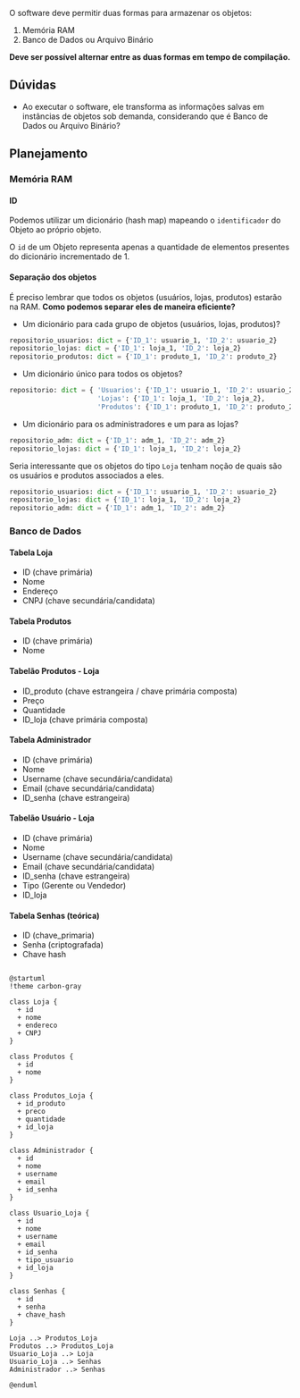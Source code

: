 O software deve permitir duas formas para armazenar os objetos:

1. Memória RAM
2. Banco de Dados ou Arquivo Binário

**Deve ser possível alternar entre as duas formas em tempo de compilação.**

## Dúvidas

- Ao executar o software, ele transforma as informações salvas em instâncias de objetos sob demanda, considerando que é Banco de Dados ou Arquivo Binário?

## Planejamento

### Memória RAM

#### ID

Podemos utilizar um dicionário (hash map) mapeando o `identificador` do Objeto ao próprio objeto.

O `id` de um Objeto representa apenas a quantidade de elementos presentes do dicionário incrementado de 1.
#### Separação dos objetos

É preciso lembrar que todos os objetos (usuários, lojas, produtos) estarão na RAM. **Como podemos separar eles de maneira eficiente?**

- Um dicionário para cada grupo de objetos (usuários, lojas, produtos)? 

```Python
repositorio_usuarios: dict = {'ID_1': usuario_1, 'ID_2': usuario_2}
repositorio_lojas: dict = {'ID_1': loja_1, 'ID_2': loja_2}
repositorio_produtos: dict = {'ID_1': produto_1, 'ID_2': produto_2}
```

- Um dicionário único para todos os objetos? 

```Python
repositorio: dict = { 'Usuarios': {'ID_1': usuario_1, 'ID_2': usuario_2},
					  'Lojas': {'ID_1': loja_1, 'ID_2': loja_2},
					  'Produtos': {'ID_1': produto_1, 'ID_2': produto_2} }
```

- Um dicionário para os administradores e um para as lojas?

```Python
repositorio_adm: dict = {'ID_1': adm_1, 'ID_2': adm_2}
repositorio_lojas: dict = {'ID_1': loja_1, 'ID_2': loja_2}
```

Seria interessante que os objetos do tipo `Loja` tenham noção de quais são os usuários e produtos associados a eles.

```Python
repositorio_usuarios: dict = {'ID_1': usuario_1, 'ID_2': usuario_2}
repositorio_lojas: dict = {'ID_1': loja_1, 'ID_2': loja_2}
repositorio_adm: dict = {'ID_1': adm_1, 'ID_2': adm_2}
```

### Banco de Dados

#### Tabela Loja

- ID (chave primária)
- Nome
- Endereço
- CNPJ (chave secundária/candidata)
#### Tabela Produtos

- ID (chave primária)
- Nome
#### Tabelão Produtos - Loja

- ID_produto (chave estrangeira / chave primária composta)
- Preço
- Quantidade
- ID_loja (chave primária composta)
#### Tabela Administrador

- ID (chave primária)
- Nome
- Username (chave secundária/candidata)
- Email (chave secundária/candidata)
- ID_senha (chave estrangeira)
#### Tabelão Usuário - Loja

- ID (chave primária)
- Nome
- Username (chave secundária/candidata)
- Email (chave secundária/candidata)
- ID_senha (chave estrangeira)
- Tipo (Gerente ou Vendedor)
- ID_loja
#### Tabela Senhas (teórica)

- ID (chave_primaria)
- Senha (criptografada)
- Chave hash


```plantuml

@startuml
!theme carbon-gray

class Loja {
  + id
  + nome
  + endereco
  + CNPJ
}

class Produtos {
  + id
  + nome
}

class Produtos_Loja {
  + id_produto
  + preco
  + quantidade
  + id_loja
}

class Administrador {
  + id
  + nome
  + username
  + email
  + id_senha
}

class Usuario_Loja {
  + id
  + nome
  + username
  + email
  + id_senha
  + tipo_usuario
  + id_loja
}

class Senhas {
  + id
  + senha
  + chave_hash
}

Loja ..> Produtos_Loja
Produtos ..> Produtos_Loja
Usuario_Loja ..> Loja
Usuario_Loja ..> Senhas
Administrador ..> Senhas

@enduml

```


